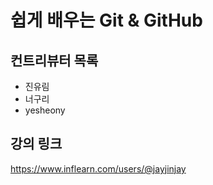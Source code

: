 # 쉽게 배우는 Git & GitHub

## 컨트리뷰터 목록

- 진유림
- 너구리
- yesheony

## 강의 링크

https://www.inflearn.com/users/@jayjinjay
